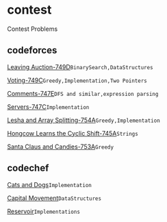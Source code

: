 # contest
Contest Problems

## codeforces
  [Leaving Auction-749D](http://codeforces.com/problemset/problem/749/D)```BinarySearch,DataStructures```

  [Voting-749C](http://codeforces.com/problemset/problem/749/C)```Greedy,Implementation,Two Pointers```  

  [Comments-747E](http://codeforces.com/problemset/problem/747/E)```DFS and similar,expression parsing```

  [Servers-747C](http://codeforces.com/problemset/problem/747/C)```Implementation```

  [Lesha and Array Splitting-754A](http://codeforces.com/problemset/problem/754/A)```Greedy,Implementation```

  [Hongcow Learns the Cyclic Shift-745A](http://codeforces.com/problemset/problem/745/A)```Strings```
 
  [Santa Claus and Candies-753A](http://codeforces.com/problemset/problem/753/A)```Greedy```

## codechef
  [Cats and Dogs](https://www.codechef.com/JAN17)```Implementation```
  
  [Capital Movement](https://www.codechef.com/JAN17)```DataStructures```

  [Reservoir](https://www.codechef.com/JAN17)```Implementations```
